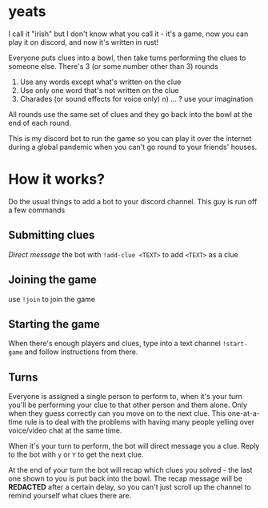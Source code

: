 # yeats
I call it "irish" but I don't know what you call it - it's a game, now you can play it on discord, and now it's written in rust!

Everyone puts clues into a bowl, then take turns performing the clues to someone else. There's 3 (or some number other than 3) rounds
 
 1) Use any words except what's written on the clue
 2) Use only one word that's not written on the clue
 3) Charades (or sound effects for voice only)
 n) ... ? use your imagination
 
All rounds use the same set of clues and they go back into the bowl at the end of each round.

This is my discord bot to run the game so you can play it over the internet during a global pandemic when you can't go round to your friends' houses.

# How it works?
Do the usual things to add a bot to your discord channel. This guy is run off a few commands

## Submitting clues
*Direct message* the bot with
`!add-clue <TEXT>` 
to add `<TEXT>` as a clue

## Joining the game
use `!join` to join the game

## Starting the game
When there's enough players and clues, type into a text channel
`!start-game`
and follow instructions from there.

## Turns
Everyone is assigned a single person to perform to, when it's your turn you'll be performing your clue to that other person and them alone. Only when they guess correctly can you move on to the next clue. This one-at-a-time rule is to deal with the problems with having many people yelling over voice/video chat at the same time.

When it's your turn to perform, the bot will direct message you a clue. Reply to the bot with `y` or `Y` to get the next clue.

At the end of your turn the bot will recap which clues you solved - the last one shown to you is put back into the bowl. The recap message will be **REDACTED** after a certain delay, so you can't just scroll up the channel to remind yourself what clues there are.
